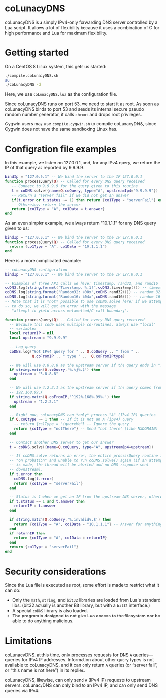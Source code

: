 # coLunacyDNS

coLunacyDNS is a simply IPv4-only forwarding DNS server controlled
by a Lua script.  It allows a lot of flexibility because it uses
a combination of C for high performance and Lua for maximum
flexibility.

# Getting started

On a CentOS 8 Linux system, this gets us started:

```bash
./compile.coLunacyDNS.sh
su
./coLunacyDNS -d
```

Here, we use `coLunacyDNS.lua` as the configuration file.

Since coLunacyDNS runs on port 53, we need to start it as root.
As soon as coLunacyDNS binds to port 53 and seeds its internal 
secure pseudo random number generator, it calls `chroot` and drops
root privileges.

Cygwin users may use `compile.cygwin.sh` to compile coLunacyDNS, since
Cygwin does not have the same sandboxing Linux has.

# Configration file examples

In this example, we listen on 127.0.0.1, and, for any IPv4 query,
we return the IP of that query as reported by 9.9.9.9.

```lua
bindIp = "127.0.0.1" -- We bind the server to the IP 127.0.0.1
function processQuery(Q) -- Called for every DNS query received
   -- Connect to 9.9.9.9 for the query given to this routine
   t = coDNS.solve({name=Q.coQuery, type="A", upstreamIp4="9.9.9.9"})
   -- Return a "server fail" if we did not get an answer
   if(t.error or t.status ~= 1) then return {co1Type = "serverFail"} end
   -- Otherwise, return the answer
   return {co1Type = "A", co1Data = t.answer}
end
```

As an even simpler example, we always return "10.1.1.1" for any DNS
query given to us:

```lua
bindIp = "127.0.0.1" -- We bind the server to the IP 127.0.0.1
function processQuery(Q) -- Called for every DNS query received
  return {co1Type = "A", co1Data = "10.1.1.1"}
end
```

Here is a more complicated example:

```lua
-- coLunacyDNS configuration
bindIp = "127.0.0.1" -- We bind the server to the IP 127.0.0.1

-- Examples of three API calls we have: timestamp, rand32, and rand16
coDNS.log(string.format("Timestamp: %.1f",coDNS.timestamp())) -- timestamp
coDNS.log(string.format("Random32: %08x",coDNS.rand32())) -- random 32-bit num
coDNS.log(string.format("Random16: %04x",coDNS.rand16())) -- random 16-bit num
-- Note that it is *not* possible to use coDNS.solve here; if we attempt
-- to do so, we will get an error with the message
-- "attempt to yield across metamethod/C-call boundary".  

function processQuery(Q) -- Called for every DNS query received
  -- Because this code uses multiple co-routines, always use "local"
  -- variables
  local returnIP = nil
  local upstream = "9.9.9.9"

  -- Log query
  coDNS.log("Got IPv4 query for " .. Q.coQuery .. " from " ..
            Q.coFromIP .. " type " ..  Q.coFromIPtype) 

  -- We will use 8.8.8.8 as the upstream server if the query ends in ".tj"
  if string.match(Q.coQuery,'%.tj%.$') then
    upstream = "8.8.8.8"
  end

  -- We will use 4.2.2.1 as the upstream server if the query comes from 
  -- 192.168.99.X
  if string.match(Q.coFromIP,'^192%.168%.99%.') then
    upstream = "4.2.2.1"
  end

  -- Right now, coLunacyDNS can *only* process "A" (IPv4 IP) queries
  if Q.coQtype ~= 1 then -- If it is not an A (ipv4) query
    -- return {co1Type = "ignoreMe"} -- Ignore the query
    return {co1Type = "notThere"} -- Send "not there" (like NXDOMAIN)
  end

  -- Contact another DNS server to get our answer
  t = coDNS.solve({name=Q.coQuery, type="A", upstreamIp4=upstream})

  -- If coDNS.solve returns an error, the entire processQuery routine is
  -- "on probation" and unable to run coDNS.solve() again (if an attempt
  -- is made, the thread will be aborted and no DNS response sent 
  -- downstream).  
  if t.error then	
    coDNS.log(t.error)
    return {co1Type = "serverFail"} 
  end

  -- Status is 1 when we get an IP from the upstream DNS server, otherwise 0
  if t.status == 1 and t.answer then
    returnIP = t.answer
  end

  if string.match(Q.coQuery,'%.invalid%.$') then
    return {co1Type = "A", co1Data = "10.1.1.1"} -- Answer for anything.invalid
  end
  if returnIP then
    return {co1Type = "A", co1Data = returnIP} 
  end
  return {co1Type = "serverFail"} 
end
```

# Security considerations

Since the Lua file is executed as root, some effort is made to restrict
what it can do:

* Only the `math`, `string`, and `bit32` libraries are loaded from
  Lua's standard libs.  (bit32 actually is another Bit library, but with a
  `bit32` interface.)
* A special `coDNS` library is also loaded.
* The program is designed to not give Lua access to the filesystem nor 
  be able to do anything malicious.

# Limitations

coLunacyDNS, at this time, only processes requests for DNS `A`
queries—queries for IPv4 IP addresses.  Information about other query
types is not available to coLunacyDNS, and it can only return `A` queries
(or “server fail”, or “this name is not here”) in its replies.

coLunacyDNS, likewise, can only send `A` (IPv4 IP) requests to upstream
servers.  coLunacyDNS can only bind to an IPv4 IP, and can only send DNS
queries via IPv4.

